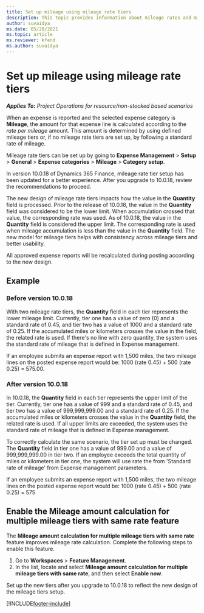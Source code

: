 ```yaml
---
title: Set up mileage using mileage rate tiers
description: This topic provides information about mileage rates and mileage rate tiers.
author: suvaidya
ms.date: 05/20/2021
ms.topic: article
ms.reviewer: kfend 
ms.author: suvaidya
---
```


# Set up mileage using mileage rate tiers

_**Applies To:** Project Operations for resource/non-stocked based scenarios_

When an expense is reported and the selected expense category is **Mileage**, the amount for that expense line is calculated according to the *rate per mileage* amount. This amount is determined by using defined mileage tiers or, if no mileage rate tiers are set up, by following a standard rate of mileage. 

Mileage rate tiers can be set up by going to **Expense Management** > **Setup** > **General** > **Expense categories** > **Mileage** > **Category setup**.

In version 10.0.18 of Dynamics 365 Finance, mileage rate tier setup has been updated for a better experience. After you upgrade to 10.0.18, review the recommendations to proceed.

The new design of mileage rate tiers impacts how the value in the **Quantity** field is processed. Prior to the release of 10.0.18, the value in the **Quantity** field was considered to be the lower limit. When accumulation crossed that value, the corresponding rate was used.  As of 10.0.18, the value in the **Quantity** field is considered the upper limit. The corresponding rate is used when mileage accumulation is less than the value in the **Quantity** field.  The new model for mileage tiers helps with consistency across mileage tiers and better usability.   

All approved expense reports will be recalculated during posting according to the new design.

## Example
 
### Before version 10.0.18
With two mileage rate tiers, the **Quantity** field in each tier represents the lower mileage limit. Currently, tier one has a value of zero (0) and a standard rate of 0.45, and tier two has a value of 1000 and a standard rate of 0.25. If the accumulated miles or kilometers crosses the value in the field, the related rate is used. If there's no line with zero quantity, the system uses the standard rate of mileage that is defined in Expense management. 
 
If an employee submits an expense report with 1,500 miles, the two mileage lines on the posted expense report would be: 1000 (rate 0.45) +  500 (rate 0.25) = 575.00.

### After version 10.0.18
In 10.0.18, the **Quantity** field in each tier represents the upper limit of the tier. Currently, tier one has a value of 999 and a standard rate of 0.45, and tier two has a value of 999,999,999.00 and a standard rate of 0.25. If the accumulated miles or kilometers crosses the value in the **Quantity** field, the related rate is used. If all upper limits are exceeded, the system uses the standard rate of mileage that is defined in Expense management. 
 
To correctly calculate the same scenario, the tier set up must be changed. The **Quantity** field in tier one has a value of 999.00 and a value of 999,999,999.00 in tier two. If an employee exceeds the total quantity of miles or kilometers in tier one, the system will use rate the from 'Standard rate of mileage' from Expense management parameters. 
  
If an employee submits an expense report with 1,500 miles, the two mileage lines on the posted expense report would be: 1000 (rate 0.45) +  500 (rate 0.25) = 575

## Enable the Mileage amount calculation for multiple mileage tiers with same rate feature

The **Mileage amount calculation for multiple mileage tiers with same rate** feature improves mileage rate calculation. Complete the following steps to enable this feature.

1. Go to **Workspaces** > **Feature Management**. 
2. In the list, locate and select **Mileage amount calculation for multiple mileage tiers with same rate**, and then select **Enable now**.

Set up the new tiers after you upgrade to 10.0.18 to reflect the new design of the mileage tiers setup. 


[!INCLUDE[footer-include](../includes/footer-banner.md)]
